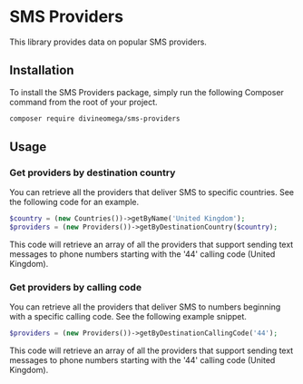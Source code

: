 # SMS Providers

This library provides data on popular SMS providers.

## Installation

To install the SMS Providers package, simply run the 
following Composer command from the root of your
project.

```bash
composer require divineomega/sms-providers
```

## Usage

### Get providers by destination country

You can retrieve all the providers that deliver SMS
to specific countries. See the following code for an
example.

```php
$country = (new Countries())->getByName('United Kingdom');
$providers = (new Providers())->getByDestinationCountry($country);
```

This code will retrieve an array of all the providers
that support sending text messages to phone numbers
starting with the '44' calling code (United Kingdom).

### Get providers by calling code

You can retrieve all the providers that deliver SMS
to numbers beginning with a specific calling code. See
the following example snippet.

```php
$providers = (new Providers())->getByDestinationCallingCode('44');
```

This code will retrieve an array of all the providers
that support sending text messages to phone numbers
starting with the '44' calling code (United Kingdom).